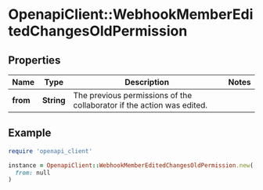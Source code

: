 # OpenapiClient::WebhookMemberEditedChangesOldPermission

## Properties

| Name | Type | Description | Notes |
| ---- | ---- | ----------- | ----- |
| **from** | **String** | The previous permissions of the collaborator if the action was edited. |  |

## Example

```ruby
require 'openapi_client'

instance = OpenapiClient::WebhookMemberEditedChangesOldPermission.new(
  from: null
)
```

